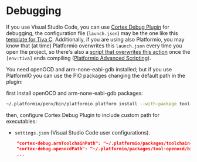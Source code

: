 # Debugging

If you use Visual Studio Code, you can use [Cortex Debug Plugin](https://github.com/Marus/cortex-debug)
for debugging, the configuration file (`launch.json`) may be the one like this [template for Tiva C](.launch.json). Additionally, if you are using also Platformio, you may know that (at time) Platformio overwrites this `launch.json` every time you open the project, so there's also a [script that overwrites this action](.prepareDebug.py) once the `[env:tiva]` ends compiling ([Platformio Advanced Scripting](https://docs.platformio.org/en/latest/projectconf/advanced_scripting.html)).

You need openOCD and arm-none-eabi-gdb installed;
but if you use PlatformIO you can use the PIO packages changing the default path in the plugin:

first install openOCD and arm-none-eabi-gdb packages:

```bash
~/.platformio/penv/bin/platformio platform install --with-package tool-openocd titiva
```

then, configure Cortex Debug Plugin to include custom path for executables:

* `settings.json` (Visual Studio Code user configurations).

```json
    "cortex-debug.armToolchainPath": "~/.platformio/packages/toolchain-gccarmnoneeabi/bin",
    "cortex-debug.openocdPath": "~/.platformio/packages/tool-openocd/bin/openocd",
    ...
```
